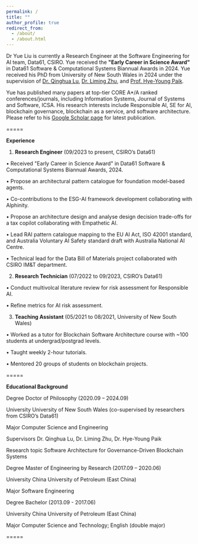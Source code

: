 ```yaml
---
permalink: /
title: ""
author_profile: true
redirect_from: 
  - /about/
  - /about.html
---
```


Dr Yue Liu is currently a Research Engineer at the Software Engineering for AI team, Data61, CSIRO. Yue received the **"Early Career in Science Award"** in Data61 Software & Computational Systems Biannual Awards in 2024. Yue received his PhD from University of New South Wales in 2024 under the supervision of [Dr. Qinghua Lu](https://people.csiro.au/L/Q/Qinghua-Lu), [Dr. Liming Zhu](https://people.csiro.au/Z/L/Liming-Zhu), and [Prof. Hye-Young Paik](https://helen-paik.net/). 

Yue has published many papers at top-tier CORE A*/A ranked conferences/journals, including Information Systems, Journal of Systems and Software, ICSA. His research interests include Responsible AI, SE for AI, blockchain governance, blockchain as a service, and software architecture. Please refer to his [Google Scholar page](https://scholar.google.com.au/citations?user=cG34KO4AAAAJ) for latest publication.

=====

**Experience**

1.	**Research Engineer** (09/2023 to present, CSIRO’s Data61)

•	Received "Early Career in Science Award" in Data61 Software & Computational Systems Biannual Awards, 2024.

•	Propose an architectural pattern catalogue for foundation model-based agents.

•	Co-contributions to the ESG-AI framework development collaborating with Alphinity.

•	Propose an architecture design and analyse design decision trade-offs for a tax copilot collaborating with Empathetic AI.

•	Lead RAI pattern catalogue mapping to the EU AI Act, ISO 42001 standard, and Australia Voluntary AI Safety standard draft with Australia National AI Centre.

•	Technical lead for the Data Bill of Materials project collaborated with CSIRO IM&T department.


2. **Research Technician** (07/2022 to 09/2023, CSIRO’s Data61)

•	Conduct multivolcal literature review for risk assessment for Responsible AI.

•	Refine metrics for AI risk assessment.


3.	**Teaching Assistant** (05/2021 to 08/2021, University of New South Wales)

•	Worked as a tutor for Blockchain Software Architecture course with ~100 students at undergrad/postgrad levels.

•	Taught weekly 2-hour tutorials.

•	Mentored 20 groups of students on blockchain projects.

=====

**Educational Background**

Degree                   Doctor of Philosophy (2020.09 – 2024.09)

University               University of New South Wales (co-supervised by researchers from CSIRO’s Data61)

Major                    Computer Science and Engineering

Supervisors              Dr. Qinghua Lu, Dr. Liming Zhu, Dr. Hye-Young Paik

Research topic           Software Architecture for Governance-Driven Blockchain Systems


Degree                   Master of Engineering by Research (2017.09 – 2020.06)

University               China University of Petroleum (East China)  

Major                    Software Engineering


Degree	                 Bachelor (2013.09 - 2017.06)

University               China University of Petroleum (East China)

Major                    Computer Science and Technology; English (double major)

=====



